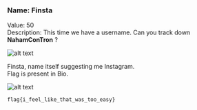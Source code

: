 ### Name: Finsta
Value: 50<br>
Description: This time we have a username. Can you track down **NahamConTron** ?
<br>

![alt text](https://github.com/PrathmeshPure/CTF-Writeups/tree/master/NahamCon%20CTF/OSINT/Finsta/chall.png "Challenge")

Finsta, name itself suggesting me Instagram.<br>Flag is present in Bio.<br>

![alt text](https://github.com/PrathmeshPure/CTF-Writeups/tree/master/NahamCon%20CTF/OSINT/Finsta/flag.png "Flag")

`flag{i_feel_like_that_was_too_easy}`
